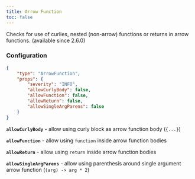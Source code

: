 ```yaml
---
title: Arrow Function
toc: false
---
```


Checks for use of curlies, nested (non-arrow) functions or returns in arrow functions. (available since 2.6.0)

### Configuration

```json
{
    "type": "ArrowFunction",
    "props": {
        "severity": "INFO",
        "allowCurlyBody": false,
        "allowFunction": false,
        "allowReturn": false,
        "allowSingleArgParens": false
    }
}
```

**`allowCurlyBody`** - allow using curly block as arrow function body (`{...}`)

**`allowFunction`** - allow using `function` inside arrow function bodies

**`allowReturn`** - allow using `return` inside arrow function bodies

**`allowSingleArgParens`** - allow using parenthesis around single argument arrow function (`(arg) -> arg * 2`)
